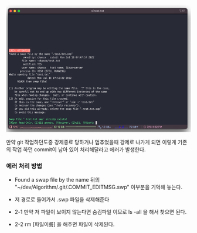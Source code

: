 ![alt text](image.png)

만약 git 작업하던도중 강제종료 당하거나 멈추었을때 강제로 나가게 되면 이렇게 기존의 작업 하던 commit이 남아 있어 처리해달라고 에러가 발생한다.

### 에러 처리 방법
- Found a swap file by the name 뒤의 "~/dev/Algorithm/.git/.COMMIT_EDITMSG.swp" 이부분을 기억해 놓는다.

- 저 경로로 들어가서 .swp 파일을 삭제해준다

- 2-1 만약 저 파일이 보이지 않는다면 숨김파일 이므로 ls -all 을 해서 찾으면 된다.

- 2-2 rm [파일이름] 을 해주면 파일이 삭제된다.
